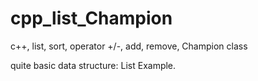 # cpp_list_Champion
c++, list, sort, operator +/-, add, remove, Champion class


quite basic data structure: List Example.

